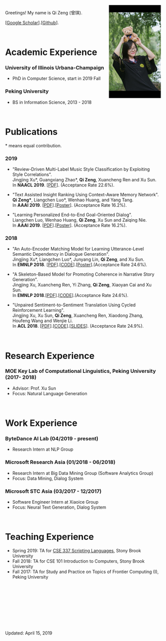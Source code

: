 



<img src="/images/pku_graduation.jpeg" class="floatpic" align = "right" height="300">

Greetings! My name is Qi Zeng (曾琪). 


[[Google Scholar](https://scholar.google.com/citations?user=lOEEhwgAAAAJ&hl=zh-CN)].[[Github](https://github.com/pkuzengqi)].

<br>

# Academic Experience

### University of Illinois Urbana-Champaign
  - PhD in Computer Science, start in 2019 Fall

### Peking University 
  - BS in Information Science, 2013 - 2018



<br>

# Publications


\* means equal contribution.

### 2019

- "Review-Driven Multi-Label Music Style Classification by Exploiting Style Correlations". <br>
  Jingjing Xu\*, Guangxiang Zhao\*, **Qi Zeng**, Xuancheng Ren and Xu Sun.<br>
  In **NAACL 2019**. [[PDF](https://arxiv.org/pdf/1808.07604.pdf)]. (Acceptance Rate 22.6%).


- "Text Assisted Insight Ranking Using Context-Aware Memory Network". <br>
  **Qi Zeng\***, Liangchen Luo\*, Wenhao Huang, and Yang Tang. <br>
  In **AAAI 2019**. [[PDF](https://arxiv.org/pdf/1811.05563.pdf)].[[Poster](/files/AAAI19-insight-poster.pdf)].  (Acceptance Rate 16.2%).

- "Learning Personalized End-to-End Goal-Oriented Dialog". <br>
  Liangchen Luo, Wenhao Huang, **Qi Zeng**, Xu Sun and Zaiqing Nie. <br>
  In **AAAI 2019**. [[PDF](https://arxiv.org/pdf/1811.04604.pdf)].[[Poster](/files/AAAI19-personalized-poster.pdf)]. (Acceptance Rate 16.2%).

### 2018

- "An Auto-Encoder Matching Model for Learning Utterance-Level Semantic Dependency in Dialogue Generation". <br>
  Jingjing Xu\*, Liangchen Luo\*, Junyang Lin, **Qi Zeng**, and Xu Sun. <br>
  In **EMNLP 2018**. [[PDF](http://aclweb.org/anthology/D18-1075)].[[CODE](https://github.com/lancopku/AMM)].[[Poster](/files/EMNLP18-AEM-poster.pdf)].(Acceptance Rate 24.6%).

- "A Skeleton-Based Model for Promoting Coherence in Narrative Story Generation". <br>
  Jingjing Xu, Xuancheng Ren, Yi Zhang, **Qi Zeng**, Xiaoyan Cai and Xu Sun. <br>
  In **EMNLP 2018**.[[PDF](http://aclweb.org/anthology/D18-1462)].[[CODE](https://github.com/lancopku/Skeleton-Based-Generation-Model)].(Acceptance Rate 24.6%).

- "Unpaired Sentiment-to-Sentiment Translation Using Cycled Reinforcement Learning". <br>
  Jingjing Xu, Xu Sun, **Qi Zeng**, Xuancheng Ren, Xiaodong Zhang, Houfeng Wang and Wenjie Li. <br>
  In **ACL 2018**. [[PDF](http://aclweb.org/anthology/P18-1090)].[[CODE](https://github.com/lancopku/Unpaired-Sentiment-Translation)].[[SLIDES](/files/ACL2018.pdf)]. (Acceptance Rate 24.9%).

<!---
### Unpublished Manuscripts 
--->



<br>




# Research Experience

### MOE Key Lab of Computational Linguistics, Peking University (2017-  2018)
  - Advisor: Prof. Xu Sun
  - Focus: Natural Language Generation



<br>

# Work Experience


### ByteDance AI Lab (04/2019 - present)
  - Research Intern at NLP Group 

### Microsoft Research Asia (01/2018 - 06/2018)
  - Research Intern at Big Data Mining Group (Software Analytics Group)
  - Focus: Data Mining, Dialog System


### Microsoft STC Asia (03/2017 - 12/2017)
  - Software Engineer Intern at Xiaoice Group
  - Focus: Neural Text Generation, Dialog System


<br>

# Teaching Experience
  - Spring 2019: TA for [CSE 337 Scripting Languages](https://www3.cs.stonybrook.edu/~ckane/cse337/), Stony Brook University
  - Fall 2018: TA for CSE 101 Introduction to Computers, Stony Brook University
  - Fall 2017: TA for Study and Practice on Topics of Frontier Computing (I), Peking University


<br>
<br>
<br>
<br>
<br>
<br>
<br>
<br>


Updated: April 15, 2019

